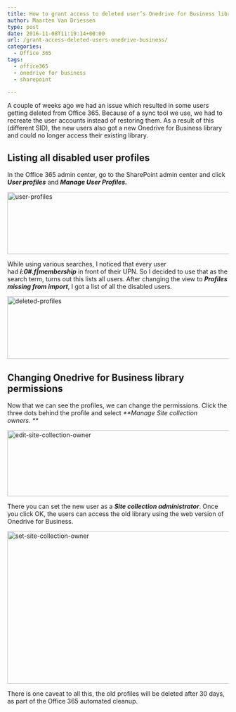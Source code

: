 ```yaml
---
title: How to grant access to deleted user’s Onedrive for Business library
author: Maarten Van Driessen
type: post
date: 2016-11-08T11:19:14+00:00
url: /grant-access-deleted-users-onedrive-business/
categories:
  - Office 365
tags:
  - office365
  - onedrive for business
  - sharepoint

---
```

A couple of weeks ago we had an issue which resulted in some users getting deleted from Office 365. Because of a sync tool we use, we had to recreate the user accounts instead of restoring them. As a result of this (different SID), the new users also got a new Onedrive for Business library and could no longer access their existing library.

## Listing all disabled user profiles

In the Office 365 admin center, go to the SharePoint admin center and click _**User profiles**_ and _**Manage User Profiles.**_

<a href="https://i0.wp.com/www.brisk-it.net/wp-content/uploads/2016/11/User-profiles.png" target="_blank"><img loading="lazy" class="aligncenter  wp-image-128" src="https://i0.wp.com/www.brisk-it.net/wp-content/uploads/2016/11/User-profiles.png?resize=963%2C141" alt="user-profiles" width="963" height="141" srcset="https://i0.wp.com/www.brisk-it.net/wp-content/uploads/2016/11/User-profiles.png?w=1134&ssl=1 1134w, https://i0.wp.com/www.brisk-it.net/wp-content/uploads/2016/11/User-profiles.png?resize=300%2C44&ssl=1 300w, https://i0.wp.com/www.brisk-it.net/wp-content/uploads/2016/11/User-profiles.png?resize=768%2C112&ssl=1 768w, https://i0.wp.com/www.brisk-it.net/wp-content/uploads/2016/11/User-profiles.png?resize=1024%2C150&ssl=1 1024w" sizes="(max-width: 963px) 100vw, 963px" data-recalc-dims="1" /></a>

While using various searches, I noticed that every user had **_i:0#.f|membership_** in front of their UPN. So I decided to use that as the search term, turns out this lists all users. After changing the view to _**Profiles missing from import**_, I got a list of all the disabled users.

<a href="https://i0.wp.com/www.brisk-it.net/wp-content/uploads/2016/11/deleted-profiles.png" target="_blank"><img loading="lazy" class="aligncenter size-full wp-image-125" src="https://i0.wp.com/www.brisk-it.net/wp-content/uploads/2016/11/deleted-profiles.png?resize=1467%2C142" alt="deleted-profiles" width="1467" height="142" srcset="https://i0.wp.com/www.brisk-it.net/wp-content/uploads/2016/11/deleted-profiles.png?w=1467&ssl=1 1467w, https://i0.wp.com/www.brisk-it.net/wp-content/uploads/2016/11/deleted-profiles.png?resize=300%2C29&ssl=1 300w, https://i0.wp.com/www.brisk-it.net/wp-content/uploads/2016/11/deleted-profiles.png?resize=768%2C74&ssl=1 768w, https://i0.wp.com/www.brisk-it.net/wp-content/uploads/2016/11/deleted-profiles.png?resize=1024%2C99&ssl=1 1024w" sizes="(max-width: 1000px) 100vw, 1000px" data-recalc-dims="1" /></a>

## Changing Onedrive for Business library permissions

Now that we can see the profiles, we can change the permissions. Click the three dots behind the profile and select _**Manage Site collection owners. **_

<a href="https://i0.wp.com/www.brisk-it.net/wp-content/uploads/2016/11/edit-site-collection-owner.png" target="_blank"><img loading="lazy" class="aligncenter size-full wp-image-126" src="https://i0.wp.com/www.brisk-it.net/wp-content/uploads/2016/11/edit-site-collection-owner.png?resize=571%2C150" alt="edit-site-collection-owner" width="571" height="150" srcset="https://i0.wp.com/www.brisk-it.net/wp-content/uploads/2016/11/edit-site-collection-owner.png?w=571&ssl=1 571w, https://i0.wp.com/www.brisk-it.net/wp-content/uploads/2016/11/edit-site-collection-owner.png?resize=300%2C79&ssl=1 300w" sizes="(max-width: 571px) 100vw, 571px" data-recalc-dims="1" /></a>

There you can set the new user as a _**Site collection administrator**_. Once you click OK, the users can access the old library using the web version of Onedrive for Business.

<a href="https://i0.wp.com/www.brisk-it.net/wp-content/uploads/2016/11/set-site-collection-owner.png" target="_blank"><img loading="lazy" class="aligncenter  wp-image-127" src="https://i0.wp.com/www.brisk-it.net/wp-content/uploads/2016/11/set-site-collection-owner.png?resize=528%2C346" alt="set-site-collection-owner" width="528" height="346" srcset="https://i0.wp.com/www.brisk-it.net/wp-content/uploads/2016/11/set-site-collection-owner.png?w=693&ssl=1 693w, https://i0.wp.com/www.brisk-it.net/wp-content/uploads/2016/11/set-site-collection-owner.png?resize=300%2C197&ssl=1 300w" sizes="(max-width: 528px) 100vw, 528px" data-recalc-dims="1" /></a>

There is one caveat to all this, the old profiles will be deleted after 30 days, as part of the Office 365 automated cleanup.
